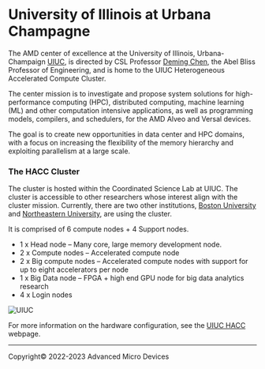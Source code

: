 # University of Illinois at Urbana Champagne

The AMD center of excellence at the University of Illinois, Urbana-Champaign [UIUC](https://csl.illinois.edu/news/illinois-named-xilinx-center-excellence), is directed by CSL Professor [Deming Chen](http://dchen.ece.illinois.edu/), the Abel Bliss Professor of Engineering, and is home to the UIUC Heterogeneous Accelerated Compute Cluster.

The center mission is to investigate and propose system solutions for high-performance computing (HPC), distributed computing, machine learning (ML) and other computation intensive applications, as well as programming models, compilers, and schedulers, for the AMD Alveo and Versal devices. 

The goal is to create new opportunities in data center and HPC domains, with a focus on increasing the flexibility of the memory hierarchy and exploiting parallelism at a large scale.

### The HACC Cluster

The cluster is hosted within the Coordinated Science Lab at UIUC. The cluster is accessible to other researchers whose interest align with the cluster mission. Currently, there are two other institutions, [Boston University](https://www.bu.edu/eng/profile/martin-herbordt/) and [Northeastern University](https://coe.northeastern.edu/people/leeser-miriam/), are using the cluster.

It is comprised of 6 compute nodes + 4 Support nodes.

- 1 x Head node – Many core, large memory development node.
- 2 x Compute nodes – Accelerated compute node
- 2 x Big compute nodes – Accelerated compute nodes with support for up to eight accelerators per node
- 1 x Big Data node – FPGA + high end GPU node for big data analytics research
- 4 x Login nodes 

<img src="images/uiuc/xacc_uiuc.png" alt="UIUC" class="responsive">

For more information on the hardware configuration, see the [UIUC HACC](https://xilinx-center.csl.illinois.edu/xacc-cluster/) webpage. 

---------------------------------------
<p class="copyright">Copyright&copy; 2022-2023 Advanced Micro Devices</p>